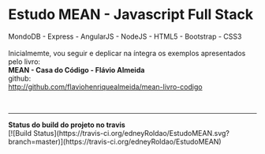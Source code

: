 # Estudo MEAN - Javascript Full Stack 
MondoDB - Express - AngularJS - NodeJS - HTML5 - Bootstrap - CSS3
<br/>
<br/>
Inicialmemte, vou seguir e deplicar na íntegra os exemplos apresentados pelo livro:
<br/>
<b>MEAN - Casa do Código - Flávio Almeida</b>
<br/>
github:<br/> 
http://github.com/flaviohenriquealmeida/mean-livro-codigo

<br/>
<hr/>
<b>Status do build do projeto no travis</b>
<br/>
[![Build Status](https://travis-ci.org/edneyRoldao/EstudoMEAN.svg?branch=master)](https://travis-ci.org/edneyRoldao/EstudoMEAN)


